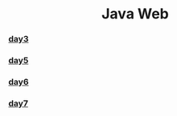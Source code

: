 <h1 align="center">Java Web</h1>

### [day3](./day3/README.md)

### [day5](./day5/README.md)

### [day6](./day6/README.md)

### [day7](./day7/README.md)